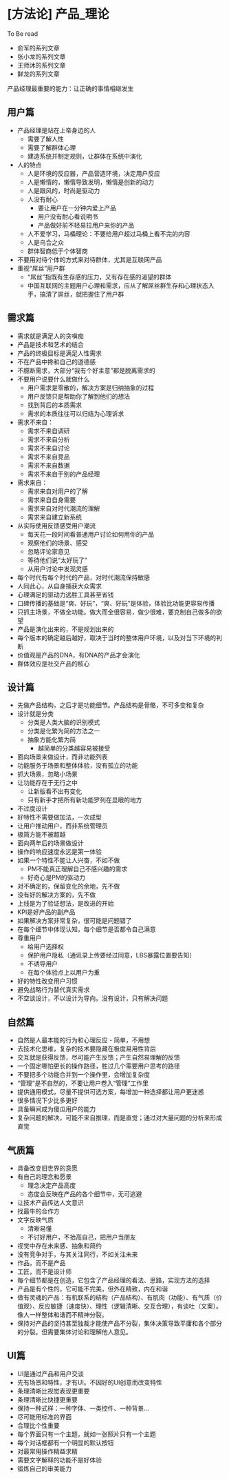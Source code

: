# [方法论] 产品_理论

To Be read

- 俞军的系列文章
- 张小龙的系列文章
- 王师沐的系列文章
- 鲜龙的系列文章

产品经理最重要的能力：让正确的事情相继发生

## 用户篇

- 产品经理是站在上帝身边的人
    - 需要了解人性
    - 需要了解群体心理
    - 建造系统并制定规则，让群体在系统中演化
- 人的特点
    - 人是环境的反应器，产品营造环境，决定用户反应
    - 人是懒惰的，懒惰导致发明，懒惰是创新的动力
    - 人是跟风的，时尚是驱动力
    - 人没有耐心
        - 要让用户在一分钟内爱上产品
        - 用户没有耐心看说明书
        - 产品做好前不轻易拉用户来你的产品
    - 人不爱学习，马桶理论：不要给用户超过马桶上看不完的内容
    - 人是乌合之众
    - 群体智商低于个体智商
- 不要用对待个体的方式来对待群体，尤其是互联网产品
- 重视“屌丝”用户群
    - “屌丝”指既有生存感的压力，又有存在感的渴望的群体
    - 中国互联网的主题用户心理和需求，应从了解屌丝群生存和心理状态入手，搞清了屌丝，就把握住了用户群

## 需求篇

- 需求就是满足人的贪嗔痴
- 产品是技术和艺术的结合
- 产品的终极目标是满足人性需求
- 不在产品中搀和自己的道德感
- 不臆断需求，大部分“我有个好主意”都是脱离需求的
- 不要用户说要什么就做什么
    - 用户需求是零散的，解决方案是归纳抽象的过程
    - 用户反馈只是帮助你了解到他们的想法
    - 找到背后的本质需求
    - 需求的本质往往可以归结为心理诉求
- 需求不来自：
    - 需求不来自调研
    - 需求不来自分析
    - 需求不来自讨论
    - 需求不来自竞品
    - 需求不来自数据
    - 需求不来自于别的产品经理
- 需求来自：
	- 需求来自对用户的了解
	- 需求来自自身需要
	- 需求来自对时代潮流的理解
	- 需求来自建立新系统
- 从实际使用反馈感受用户潮流
    - 每天花一段时间看普通用户讨论如何用你的产品
    - 观察他们的场景、感受
    - 忽略评论家意见
    - 等待他们说“太好玩了”
    - 从用户讨论中发现灵感
- 每个时代有每个时代的产品，对时代潮流保持敏感
- 人同此心，从自身捕获大众需求
- 心理满足的驱动力远胜工具甚至省钱
- 口碑传播的基础是“爽、好玩”，“爽、好玩”是体验，体验比功能更容易传播
- 只抓主场景，不做全功能。做大而全很容易，做少很难，要克制自己做多的欲望
- 产品是演化出来的，不是规划出来的
- 每个版本的确定越后越好，取决于当时的整体用户环境，以及对当下环境的判断
- 价值观是产品的DNA，有DNA的产品才会演化
- 群体效应是社交产品的核心

## 设计篇

- 先做产品结构，之后才是功能细节。产品结构是骨骼，不可多变和复杂
- 设计就是分类
	- 分类是人类大脑的识别模式
	- 分类是化繁为简的方法之一
	- 抽象方能化繁为简
		- 越简单的分类越容易被接受
- 面向场景来做设计，而非功能列表
- 功能服务于场景和整体体验，没有孤立的功能
- 抓大场景，忽略小场景
- 让功能存在于无行之中
	- 让新版看不出有变化
	- 只有新手才把所有新功能罗列在显眼的地方
- 不过度设计
- 好特性不需要做加法，一次成型
- 让用户推动用户，而非系统管理员
- 极简方能不被超越
- 面向两年后的场景做设计
- 操作的响应速度永远是第一体验
- 如果一个特性不能让人兴奋，不如不做
	- PM不能真正理解自己不感兴趣的需求
	- 好奇心是PM的驱动力
- 对不确定的，保留变化的余地，先不做
- 没有好的解决方案的，先不做
- 上线是为了验证想法，是改进的开始
- KPI是好产品的副产品
- 如果解决方案非常复杂，很可能是问题错了
- 在每个细节中体现认知，每个细节是否都令自己满意
- 尊重用户
	- 给用户选择权
	- 保护用户隐私（通讯录上传要经过同意，LBS暴露位置要告知）
	- 不诱导用户
	- 在每个体验点上以用户为重
- 好的特性改变用户习惯
- 避免战略行为替代真实需求
- 不空谈设计，不以设计为导向。没有设计，只有解决问题

## 自然篇

- 自然是人最本能的行为和心理反应 - 简单，不用想
- 去技术化思维，复杂的技术要隐藏在极度易用性背后
- 交互就是获得反馈，尽可能产生反馈；产生自然易理解的反馈
- 一个固定哪怕更长的操作路径，胜过几个需要用户思考的路径
- 不要把多个功能合并到一个操作里，会增加复杂度
- “管理”是不自然的，不要让用户卷入“管理”工作里
- 提供通用模式，尽量不提供可选方案，每增加一种选择都让用户更迷惑
- 很多情况下少比多更好
- 具备瞬间成为傻瓜用户的能力
- 复杂问题的解决，可能不来自推理，而是直觉；通过对大量问题的分析来形成直觉

## 气质篇

- 具备改变旧世界的意愿
- 有自己的理念和愿景
    - 理念决定产品高度
    - 态度会反映在产品的各个细节中，无可逃避
- 让技术产品传达人文意识
- 找最牛的合作方
- 文字反映气质
    - 清晰易懂
    - 不讨好用户，不抬高自己，把用户当朋友
- 视觉中存在未来感、抽象和简约
- 没有竞争对手，与其关注同行，不如关注未来
- 作品，而不是产品
- 工匠，而不是设计师
- 每个细节都是在创造，它包含了产品经理的看法、思路，实现方法的选择
- 产品是有个性的，它可能不完美，但外在精致，内在和谐
- 做有灵魂的产品：有机联系的结构（产品结构）、有肌肉（功能）、有气质（价值观）、反应敏捷（速度快）、理性（逻辑清晰、交互合理），有谈吐（文案）。像人一样整体和谐而不精神分裂。
- 保持对产品的坚持甚至独裁才能使产品不分裂，集体决策导致平庸和各个部分的分裂。但需要集体讨论和理解他人意见。

## UI篇

- UI是通过产品和用户交谈
- 先有场景和特性，才有UI。不因好的UI创意而改变特性
- 条理清晰比视觉表现更重要
- 条理清晰比快捷更重要
- 保持一种式样：一种字体、一类控件、一种背景...
- 尽可能用标准的界面
- 合理比个性重要
- 每个界面只有一个主题，就如一张照片只有一个主题
- 每个对话框都有一个明显的默认按钮
- 对最常用操作精益求精
- 需要文字解释的功能不是好体验
- 锻炼自己的审美能力